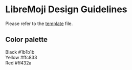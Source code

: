 # LibreMoji Design Guidelines

Please refer to the [template](./libremoji-template.svg) file.

## Color palette

Black #1b1b1b  
Yellow #ffc833  
Red #ff432a  
